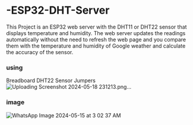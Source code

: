# -ESP32-DHT-Server
 This Project is an ESP32 web server with the DHT11 or DHT22 sensor that displays temperature and humidity. The web server updates the readings automatically without the need to refresh the web page and you compare them with the temperature and humidity of Google weather and calculate the accuracy of the sensor.

  ### using 
  Breadboard 
  DHT22 Sensor
  Jumpers 
  ![Uploading Screenshot 2024-05-18 231213.png…]()

 
 ### image
 ![WhatsApp Image 2024-05-15 at 3 02 37 AM](https://github.com/yasmeenkhaled/-ESP32-DHT-Server/assets/93330964/ab0e10a9-7fb9-4e35-aeb9-01b32556b221)
  
